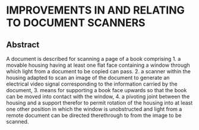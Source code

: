 # IMPROVEMENTS IN AND RELATING TO DOCUMENT SCANNERS

## Abstract
A document is described for scanning a page of a book comprising 1. a movable housing having at least one flat face containing a window through which light from a document to be copied can pass. 2. a scanner within the housing adapted to scan an image of the document to generate an electrical video signal corresponding to the information carried by the document, 3. means for supporting a book face upwards so that the book can be moved into contact with the window, 4. a pivoting joint between the housing and a support therefor to permit rotation of the housing into at least one other position in which the window is unobstructed and light from a remote document can be directed therethrough to from the image to be scanned.